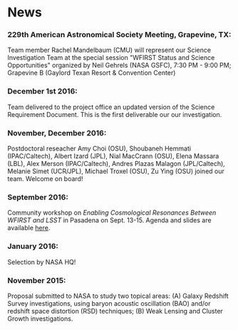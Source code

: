 
# News

### 229th American Astronomical Society Meeting, Grapevine, TX:
Team member Rachel Mandelbaum (CMU) will represent our Science Investigation Team at the special session "WFIRST Status and Science Opportunities" organized by Neil Gehrels (NASA GSFC), 7:30 PM - 9:00 PM; Grapevine B (Gaylord Texan Resort & Convention Center)

### December 1st 2016:
Team delivered to the project office an updated version of the Science Requirement Document. This is the first deliverable our our investigation.

### November, December 2016:
Postdoctoral reseacher Amy Choi (OSU), Shoubaneh Hemmati (IPAC/Caltech), Albert Izard (JPL), Nial MacCrann (OSU), Elena Massara (LBL), Alex Merson (IPAC/Caltech), Andres Plazas Malagon (JPL/Caltech), Melanie Simet (UCR/JPL), Michael Troxel (OSU), Zu Ying (OSU) joined our team. Welcome on board!

### September 2016:
Community workshop on _Enabling Cosmological Resonances Between WFIRST and LSST_ in Pasadena on Sept. 13-15. Agenda and slides are available [here](https://conference.ipac.caltech.edu/wfirst_lsst/).

### January 2016:
Selection by NASA HQ!
                                                                                                                                                                                                                                                                                                                                                                                                    
### November 2015:
Proposal submitted to NASA to study two topical areas: (A) Galaxy Redshift Survey investigations, using baryon acoustic oscillation (BAO) and/or redshift space distortion (RSD) techniques; (B) Weak Lensing and Cluster Growth investigations.
